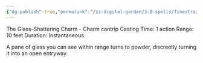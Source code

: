 ```yaml
---
{"dg-publish":true,"permalink":"/zz-digital-garden/3-0-spells/finestra/"}
---
```


The Glass-Shattering Charm - Charm cantrip 
Casting Time: 1 action 
Range: 10 feet 
Duration: Instantaneous 

A pane of glass you can see within range turns to powder, discreetly turning it into an open entryway.